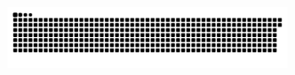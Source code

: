 <picture>
  <source media="(prefers-color-scheme: dark)" srcset="https://raw.githubusercontent.com/MarineHakobyan/MarineHakobyan/ce73590e7299498612645be2186f7e33ba12ba78/github-contribution-grid-snake-dark.svg" />
  <source media="(prefers-color-scheme: light)" srcset="https://raw.githubusercontent.com/MarineHakobyan/MarineHakobyan/ce73590e7299498612645be2186f7e33ba12ba78/github-contribution-grid-snake.svg" />
  <img alt="github-snake" src="https://raw.githubusercontent.com/MarineHakobyan/MarineHakobyan/ce73590e7299498612645be2186f7e33ba12ba78/github-contribution-grid-snake-dark.svg" />
</picture>
